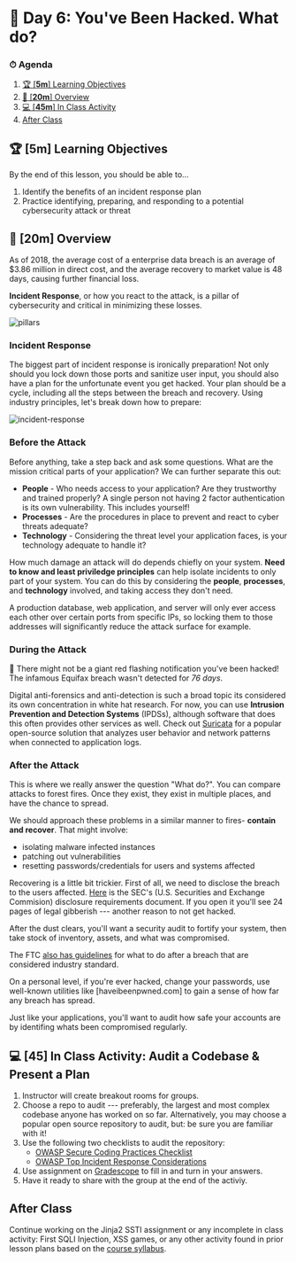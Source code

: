 # 📜 Day 6: You've Been Hacked.  What do?

### ⏱ Agenda

1. [🏆 [**5m**] Learning Objectives](#%f0%9f%8f%86-5m-learning-objectives)
2. [📖 [**20m**] Overview](#%f0%9f%93%96-20m-overview)
3. [💻 [**45m**] In Class Activity](#%f0%9f%92%bb-60m-in-class-activity)
4. [After Class](#after-class)

## 🏆 [**5m**] Learning Objectives

By the end of this lesson, you should be able to...

1. Identify the benefits of an incident response plan
1. Practice identifying, preparing, and responding to a potential cybersecurity attack or threat


## 📖 [**20m**] Overview

As of 2018, the average cost of a enterprise data breach is an average of $3.86 million in direct cost, and the average recovery to market value is 48 days, causing further financial loss. 

**Incident Response**, or how you react to the attack, is a pillar of cybersecurity and critical in minimizing these losses.

![pillars](Assets/cybersecurity_pillars.png)


### Incident Response

The biggest part of incident response is ironically preparation! Not only should you lock down those ports and sanitize user input, you should also have a plan for the unfortunate event you get hacked.  Your plan should be a cycle, including all the steps between the breach and recovery.  Using industry principles, let's break down how to prepare:

![incident-response](Assets/incident-response-planning.png)

### Before the Attack

Before anything, take a step back and ask some questions.  What are the mission critical parts of your application?  We can further separate this out:

* **People** - Who needs access to your application?  Are they trustworthy and trained properly?  A single person not having 2 factor authentication is its own vulnerability.  This includes yourself!
* **Processes** - Are the procedures in place to prevent and react to cyber threats adequate?
* **Technology** - Considering the threat level your application faces, is your technology adequate to handle it?

How much damage an attack will do depends chiefly on your system. **Need to know and least priviledge principles** can help isolate incidents to only part of your system.  You can do this by considering the **people**, **processes**, and **technology** involved, and taking access they don't need.

A production database, web application, and server will only ever access each other over certain ports from specific IPs, so locking them to those addresses will significantly reduce the attack surface for example.

### During the Attack

🚨 There might not be a giant red flashing notification you've been hacked! The infamous Equifax breach wasn't detected for *76 days*.

Digital anti-forensics and anti-detection is such a broad topic its considered its own concentration in white hat research. For now, you can use **Intrusion Prevention and Detection Systems** (IPDSs), although software that does this often provides other services as well. Check out [Suricata](https://suricata-ids.org/docs/) for a popular open-source solution that analyzes user behavior and network patterns when connected to application logs.

### After the Attack

This is where we really answer the question "What do?". You can compare attacks to forest fires. Once they exist, they exist in multiple places, and have the chance to spread. 

We should approach these problems in a similar manner to fires- **contain and recover**. That might involve:

* isolating malware infected instances
* patching out vulnerabilities
* resetting passwords/credentials for users and systems affected

Recovering is a little bit trickier. First of all, we need to disclose the breach to the users affected. [Here](https://www.sec.gov/rules/interp/2018/33-10459.pdf) is the SEC's (U.S. Securities and Exchange Commision) disclosure requirements document.  If you open it you'll see 24 pages of legal gibberish --- another reason to not get hacked. 

After the dust clears, you'll want a security audit to fortify your system, then take stock of inventory, assets, and what was compromised. 

The FTC [also has guidelines](https://www.ftc.gov/tips-advice/business-center/guidance/data-breach-response-guide-business) for what to do after a breach that are considered industry standard.

On a personal level, if you're ever hacked, change your passwords, use well-known utilities like [haveibeenpwned.com] to gain a sense of how far any breach has spread. 

Just like your applications, you'll want to audit how safe your accounts are by identifing whats been compromised regularly.

## 💻 [**45**] In Class Activity: Audit a Codebase & Present a Plan 

1. Instructor will create breakout rooms for groups.
1. Choose a repo to audit --- preferably, the largest and most complex codebase anyone has worked on so far. 
    Alternatively, you may choose a popular open source repository to audit, but: be sure you are familiar with it!
1. Use the following two checklists to audit the repository:
    - [OWASP Secure Coding Practices Checklist](https://www.owasp.org/index.php/OWASP_Secure_Coding_Practices_Checklist)
    - [OWASP Top Incident Response Considerations](https://www.owasp.org/images/9/92/Top10ConsiderationsForIncidentResponse.pdf)
1. Use assignment on [Gradescope](https://gradescope.com) to fill in and turn in your answers.
2. Have it ready to share with the group at the end of the activiy.


## After Class

Continue working on the Jinja2 SSTI assignment or any incomplete in class activity: First SQLI Injection, XSS games, or any other activity found in prior lesson plans based on the [course syllabus](README.md).
